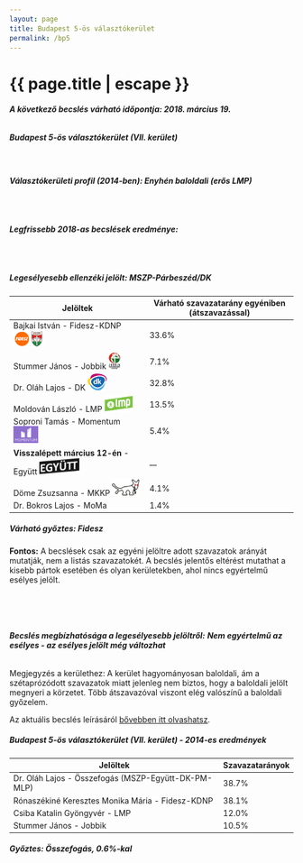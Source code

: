 ```yaml
---
layout: page
title: Budapest 5-ös választókerület
permalink: /bp5
---
```


<h1 class="page-title">{{ page.title | escape }}</h1>

<div class="section">
    <div class="row">
          <div class="col s12"><h6><span><strong>A következő becslés várható időpontja: 2018. március 19.</strong></span></h6>
		  <h5>Budapest 5-ös választókerület (VII. kerület)</h5> 
<br/><h6><strong>Választókerületi profil (2014-ben): <span id="profil">Enyhén baloldali (erős LMP)</span></strong></h6>
<br/>
<h6><strong>Legfrissebb 2018-as becslések eredménye:</strong></h6><br/>
			<h5><strong>Legesélyesebb ellenzéki jelölt: <span id="masodik">MSZP-Párbeszéd/DK</span><span id="esely2"></span><span></span></strong></h5>
<table class="striped"> 
              <thead>
                <tr>
                    <th>Jelöltek</th>
                    <th>Várható szavazatarány egyéniben (átszavazással)</th>
                </tr>
              </thead>
              <tbody>
             <tr>
                  <td>Bajkai István - Fidesz-KDNP <img src="images/fideszkdnp_logo.png" style="width:55px;height:30px;"></td>
				  <td id="id_fidesz">33.6%</td>
			</tr>
			<tr><td>Stummer János - Jobbik <img src="images/jobbik_logo.png" style="width:23px;height:30px;"></td><td id="id_jobbik">7.1%</td></tr>
<tr>
                  <td>Dr. Oláh Lajos - DK <img src="images/dk_logo.png" style="width:34px;height:30px;"></td>
				  <td id="id_baloldal">32.8%</td>
			</tr>
			<tr>
                  <td>Moldován László - LMP <img src="images/lmp_logo.png" style="width:52px;height:30px;"></td>
				  <td id="lmp">13.5%</td>
			</tr>
			<tr>
				  <td>Soproni Tamás - Momentum <img src="images/momentum_logo.png" style="width:44px;height:30px;"></td>
				  <td id="id_momentum">5.4%</td>
			</tr>
<tr>
<td><strong>Visszalépett március 12-én</strong> -  Együtt <img src="images/egyutt_logo2.png" style="width:71px;height:30px;"></td>
<td id="id_egyutt">__</td>
</tr>    
<tr>
<td>Döme Zsuzsanna - MKKP <img src="images/mkkp_logo.png" style="width:49px;height:30px;"></td>
<td id="id_mkkp">4.1%</td>
</tr>  
<tr>    
<td>Dr. Bokros Lajos -  MoMa</td>
<td id="id_egyeb2">1.4%</td>
</tr>        
              </tbody>
            </table><h5>Várható győztes: <span id="gyoztes">Fidesz</span><span id="esely"></span><span></span></h5>
			
			
<p><strong>Fontos:</strong> A becslések csak az egyéni jelöltre adott szavazatok arányát mutatják, nem a listás szavazatokét. A becslés jelentős eltérést mutathat a kisebb pártok esetében és olyan kerületekben, ahol nincs egyértelmű esélyes jelölt.</p>
<br/>
			
<br/><h6><strong>Becslés megbízhatósága a legesélyesebb jelöltről:</strong> <strong><span id="biztos_jelolt">Nem egyértelmű az esélyes - az esélyes jelölt még változhat</span></strong></h6>
<p>Megjegyzés a kerülethez: A kerület hagyományosan baloldali, ám a szétaprózódott szavazatok miatt jelenleg nem biztos, hogy a baloldali jelölt megnyeri a körzetet. Több átszavazóval viszont elég valószínű a baloldali győzelem.</p>
<p>Az aktuális becslés leírásáról <a href="../metodologia#0312">bővebben itt olvashatsz</a>.</p>
          </div>
    </div>
</div>

<div class="section">
    <div class="row">
          <div class="col s12">
		  <h5>Budapest 5-ös választókerület (VII. kerület) - 2014-es eredmények</h5>
            <table class="striped">
              <thead>
                <tr>
                    <th>Jelöltek</th>
                    <th>Szavazatarányok</th>
                </tr>
              </thead>
              <tbody>
             <tr>
                  <td>Dr. Oláh Lajos - Összefogás (MSZP-Együtt-DK-PM-MLP)</td>
				  <td>38.7%</td>
			</tr>
			<tr>
                  <td>Rónaszékiné Keresztes Monika Mária - Fidesz-KDNP</td>
				  <td>38.1%</td>
			</tr>
			<tr>
                  <td>Csiba Katalin Gyöngyvér - LMP</td>
				  <td>12.0%</td>
			</tr>
			<tr>
				  <td>Stummer János - Jobbik</td>
				  <td>10.5%</td>
			</tr>                
              </tbody>
            </table>
			<h5>Győztes: Összefogás, 0.6%-kal</h5>
          </div>
    </div>
</div>
